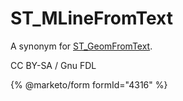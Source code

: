 # ST\_MLineFromText

A synonym for [ST\_GeomFromText](st_geomfromtext.md).

CC BY-SA / Gnu FDL

{% @marketo/form formId="4316" %}
